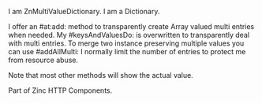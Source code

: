 I am ZnMultiValueDictionary. I am a Dictionary.I offer an #at:add: method to transparently create Array valued multi entries when needed.My #keysAndValuesDo: is overwritten to transparently deal with multi entries.To merge two instance preserving multiple values you can use #addAllMulti:I normally limit the number of entries to protect me from resource abuse.Note that most other methods will show the actual value.Part of Zinc HTTP Components.